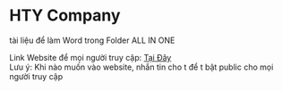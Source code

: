# HTY Company

tài liệu để làm Word trong Folder ALL IN ONE

Link Website để mọi người truy cập: <a href="https://8000-firebase-djangoapp-1757003725302.cluster-ancjwrkgr5dvux4qug5rbzyc2y.cloudworkstations.dev/">Tại Đây</a><br>
Lưu ý: Khi nào muốn vào website, nhắn tin cho t để t bật public cho mọi người truy cập
